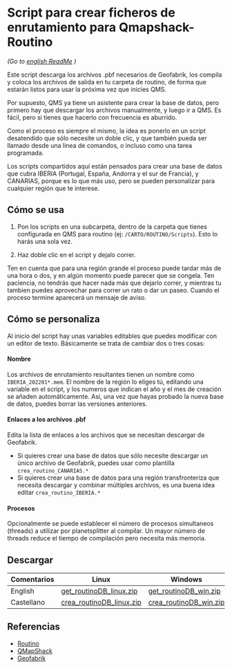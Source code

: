# Script para crear ficheros de enrutamiento para Qmapshack-Routino

*(Go to [english ReadMe](README.md) )* 

Este script descarga los archivos .pbf necesarios de Geofabrik, los compila y coloca los archivos de salida en tu carpeta de routino, de forma que estarán listos para usar la próxima vez que inicies QMS.

Por supuesto, QMS ya tiene un asistente para crear la base de datos, pero primero hay que descargar los archivos manualmente, y luego ir a QMS. Es fácil, pero si tienes que hacerlo con frecuencia es aburrido. 

Como el proceso es siempre el mismo, la idea es ponerlo en un script desatendido que sólo necesite un doble clic, y que también pueda ser llamado desde una linea de comandos, o incluso como una tarea programada.

Los scripts compartidos aquí están pensados para crear una base de datos que cubra IBERIA (Portugal, España, Andorra y el sur de Francia), y CANARIAS, porque es lo que más uso, pero se pueden personalizar para cualquier región que te interese.


## Cómo se usa

1. Pon los scripts en una subcarpeta, dentro de la carpeta que tienes configurada en QMS para routino (ej: `/CARTO/ROUTINO/Scripts`). Esto lo harás una sola vez.

2. Haz doble clic en el script y dejalo correr.

 
Ten en cuenta que para una región grande el proceso puede tardar más de una hora o dos, y en algún momento puede parecer que se congela. Ten paciencia, no tendrás que hacer nada más que dejarlo correr, y mientras tu tambien puedes aprovechar para correr un rato o dar un paseo. Cuando el proceso termine aparecerá un mensaje de aviso. 


## Cómo se personaliza

Al inicio del script hay unas variables editables que puedes modificar con un editor de texto. Básicamente se trata de cambiar  dos o tres cosas:

#### Nombre

Los archivos de enrutamiento resultantes tienen un nombre como `IBERIA_202201*.mem`. El nombre de la región lo eliges tú, editando una variable en el script, y los numeros que indican el año y el mes de creación se añaden automáticamente.  Así, una vez que hayas probado la nueva base de datos, puedes borrar las versiones anteriores.

#### Enlaces a los archivos .pbf

Edita la lista de enlaces a los archivos que se necesitan descargar de Geofabrik.

- Si quieres crear una base de datos que sólo necesite descargar un único archivo de Geofabrik, puedes usar como plantilla `crea_routino_CANARIAS.*`
- Si quieres crear una base de datos para una región transfronteriza que necesita descargar y combinar múltiples archivos, es una buena idea editar `crea_routino_IBERIA.*`

#### Procesos
Opcionalmente se puede establecer el número de procesos simultaneos (threads) a utilizar por planetsplitter al compilar. Un mayor número de threads reduce el tiempo de compilación pero necesita más memoria.

## Descargar

|Comentarios|Linux|Windows|
|---|---|---|
|English|[get_routinoDB_linux.zip](https://github.com/mitxel-m/get_routino_DB/releases/download/1.0/get_routinoDB_linux.zip)|[get_routinoDB_win.zip](https://github.com/mitxel-m/get_routino_DB/releases/download/1.0/get_routinoDB_win.zip)|
|Castellano|[crea_routinoDB_linux.zip](https://github.com/mitxel-m/get_routino_DB/releases/download/1.0/crea_routinoDB_linux.zip)|[crea_routinoDB_win.zip](https://github.com/mitxel-m/get_routino_DB/releases/download/1.0/crea_routinoDB_win.zip)|

## Referencias
- [Routino](http://routino.org)
- [QMapShack](https://github.com/Maproom/qmapshack)
- [Geofabrik](http://download.geofabrik.de)

